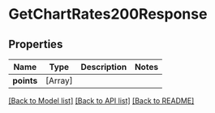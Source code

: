 # GetChartRates200Response

## Properties
Name | Type | Description | Notes
------------ | ------------- | ------------- | -------------
**points** | [Array] |  | 

[[Back to Model list]](../README.md#documentation-for-models) [[Back to API list]](../README.md#documentation-for-api-endpoints) [[Back to README]](../README.md)



